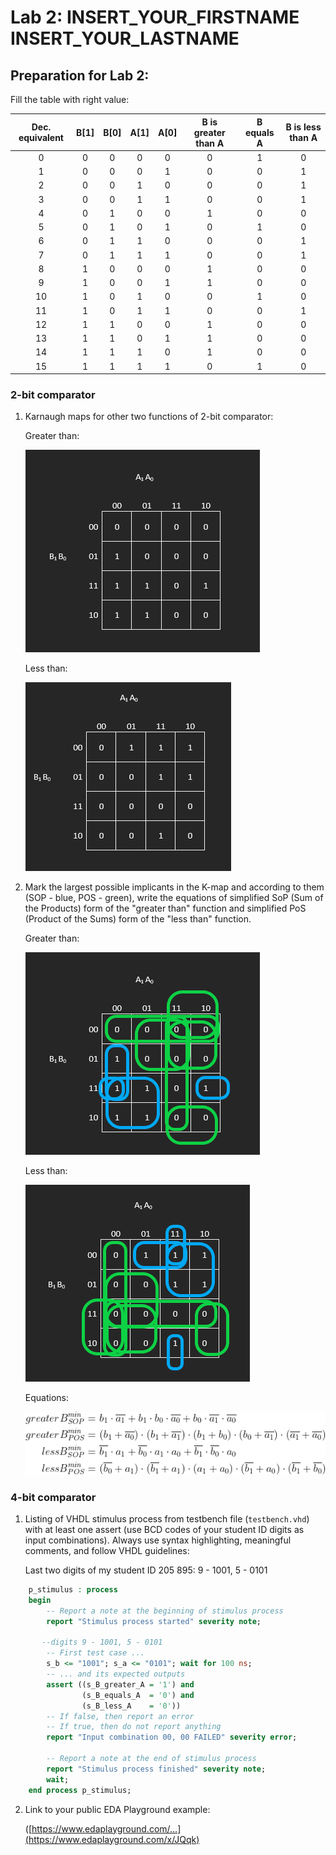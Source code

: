 # Lab 2: INSERT_YOUR_FIRSTNAME INSERT_YOUR_LASTNAME
## Preparation for Lab 2:

Fill the table with right value:

| **Dec. equivalent** | **B[1]**	| **B[0]**	| **A[1]** | **A[0]**	| **B is greater than A** | **B equals A** | **B is less than A** |
| :-: | :-: | :-: | :-: | :-: | :-: | :-: | :-: |
| 0 | 0 | 0 | 0 | 0 | 0 | 1 | 0 |
| 1 | 0 | 0 | 0 | 1 | 0 | 0 | 1 |
| 2 | 0 | 0 | 1 | 0 | 0 | 0 | 1 |
| 3 | 0 | 0 | 1 | 1 | 0 | 0 | 1 |
| 4 | 0 | 1 | 0 | 0 | 1 | 0 | 0 |
| 5 | 0 | 1 | 0 | 1 | 0 | 1 | 0 |
| 6 | 0 | 1 | 1 | 0 | 0 | 0 | 1 |
| 7 | 0 | 1 | 1 | 1 | 0 | 0 | 1 |
| 8 | 1 | 0 | 0 | 0 | 1 | 0 | 0 |
| 9 | 1 | 0 | 0 | 1 | 1 | 0 | 0 |
| 10 | 1 | 0 | 1 | 0 | 0 | 1 | 0 |
| 11 | 1 | 0 | 1 | 1 | 0 | 0 | 1 |
| 12 | 1 | 1 | 0 | 0 | 1 | 0 | 0 |
| 13 | 1 | 1 | 0 | 1 | 1 | 0 | 0 |
| 14 | 1 | 1 | 1 | 0 | 1 | 0 | 0 |
| 15 | 1 | 1 | 1 | 1 | 0 | 1 | 0 |
### 2-bit comparator

1. Karnaugh maps for other two functions of 2-bit comparator:

   Greater than:

   ![K-maps](images/greater.png)

   Less than:

   ![K-maps](images/Less.png)

2. Mark the largest possible implicants in the K-map and according to them (SOP - blue, POS - green), write the equations of simplified SoP (Sum of the Products) form of the "greater than" function and simplified PoS (Product of the Sums) form of the "less than" function.

   Greater than:

   ![K-maps](images/greater1.png)

   Less than:

   ![K-maps](images/Less1.png)
   
   Equations:
   
   ![Logic functions](images/rovnice.png)

### 4-bit comparator

1. Listing of VHDL stimulus process from testbench file (`testbench.vhd`) with at least one assert (use BCD codes of your student ID digits as input combinations). Always use syntax highlighting, meaningful comments, and follow VHDL guidelines:

   Last two digits of my student ID 205 895: 9 - 1001, 5 - 0101

```vhdl
    p_stimulus : process
    begin
        -- Report a note at the beginning of stimulus process
        report "Stimulus process started" severity note;

       --digits 9 - 1001, 5 - 0101
        -- First test case ...
        s_b <= "1001"; s_a <= "0101"; wait for 100 ns;
        -- ... and its expected outputs
        assert ((s_B_greater_A = '1') and
                (s_B_equals_A  = '0') and
                (s_B_less_A    = '0'))
        -- If false, then report an error
        -- If true, then do not report anything
        report "Input combination 00, 00 FAILED" severity error;

        -- Report a note at the end of stimulus process
        report "Stimulus process finished" severity note;
        wait;
    end process p_stimulus;
```

2. Link to your public EDA Playground example:

   ([https://www.edaplayground.com/...](https://www.edaplayground.com/x/JQqk)
